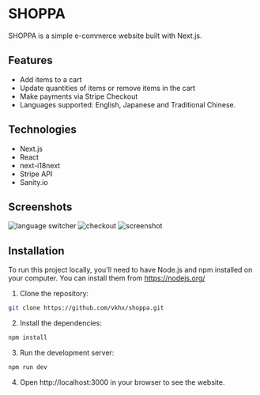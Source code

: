 # SHOPPA

SHOPPA is a simple e-commerce website built with Next.js.


## Features

- Add items to a cart
- Update quantities of items or remove items in the cart
- Make payments via Stripe Checkout
- Languages supported: English, Japanese and Traditional Chinese.

## Technologies

- Next.js
- React
- next-i18next
- Stripe API
- Sanity.io

## Screenshots

![language switcher](https://user-images.githubusercontent.com/112535265/233851589-be181de5-75c0-4d93-bb1b-9db331489a3a.gif)
![checkout](https://user-images.githubusercontent.com/112535265/233852428-db6b4c73-5215-4325-8c78-72ef1a99af5e.gif)
![screenshot](https://user-images.githubusercontent.com/112535265/233851561-823aa9ac-507b-4708-87f7-aea2088eb80a.jpeg)


## Installation

To run this project locally, you'll need to have Node.js and npm installed on your computer. You can install them from https://nodejs.org/

1. Clone the repository:

```bash
git clone https://github.com/vkhx/shoppa.git
```

2. Install the dependencies:

```bash
npm install
```

3. Run the development server:

```bash
npm run dev
```

4. Open http://localhost:3000 in your browser to see the website.
